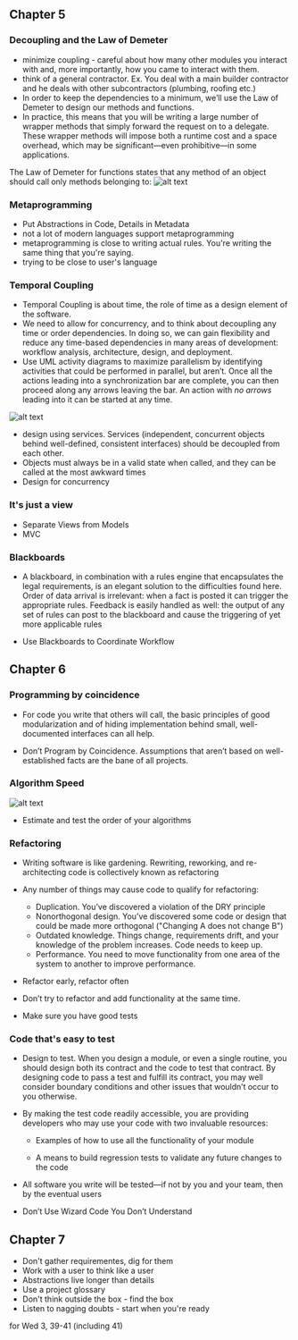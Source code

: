## Chapter 5

### Decoupling and the Law of Demeter
- minimize coupling -  careful about how many other modules you
interact with and, more importantly, how you came to interact with
them.
- think of a general contractor. Ex. You deal with a main builder contractor and
he deals with other subcontractors (plumbing, roofing etc.)
- In order to keep the dependencies to a minimum, we’ll use the Law of Demeter to design
our methods and functions.
- In practice, this means that you will be writing
a large number of wrapper methods that simply forward the request on
to a delegate. These wrapper methods will impose both a runtime cost
and a space overhead, which may be significant—even prohibitive—in
some applications.

The Law of Demeter for functions states that any method of an object should call only methods
belonging to:
![alt text](../images/lawOfDemeterForFunctions.png)

### Metaprogramming

- Put Abstractions in Code, Details in Metadata
- not a lot of modern languages support metaprogramming
- metaprogramming is close to writing actual rules. You're writing the same thing that you're saying.
- trying to be close to user's language

### Temporal Coupling

- Temporal Coupling is about time, the role of time as a design element of the software.
- We need to allow for concurrency, and to think about decoupling any
time or order dependencies.  In doing so, we can gain flexibility and
reduce any time-based dependencies in many areas of development:
workflow analysis, architecture, design, and deployment.
- Use UML activity diagrams to maximize parallelism by identifying
activities that could be performed in parallel, but aren’t. Once all the actions leading into a synchronization bar are complete, you can then proceed along any arrows leaving the bar. An action with _no arrows_ leading into it can be started at any time.

![alt text](../images/pina.png)

- design using services. Services (independent, concurrent objects behind well-defined, consistent interfaces) should be decoupled from each other.
- Objects must always be in a valid state when called, and they can be called at the most awkward times
- Design for concurrency

### It's just a view

- Separate Views from Models
- MVC

### Blackboards

- A blackboard, in combination with a rules engine that encapsulates the
legal requirements, is an elegant solution to the difficulties found here.
Order of data arrival is irrelevant: when a fact is posted it can trigger
the appropriate rules. Feedback is easily handled as well: the output of
any set of rules can post to the blackboard and cause the triggering of
yet more applicable rules

- Use Blackboards to Coordinate Workflow

## Chapter 6

### Programming by coincidence

- For code you write that others will call, the basic principles of good
modularization and of hiding implementation behind small, well-documented interfaces can all help.

- Don’t Program by Coincidence. Assumptions that aren’t based on well-established
facts are the bane of all projects.

### Algorithm Speed

![alt text](../images/BigO.png)

- Estimate and test the order of your algorithms

### Refactoring

- Writing software is like gardening. Rewriting, reworking, and re-architecting code is collectively known as
refactoring

- Any number of things may cause code to qualify for refactoring:
    - Duplication. You’ve discovered a violation of the DRY principle
    - Nonorthogonal design. You’ve discovered some code or design that could be made more orthogonal ("Changing A does not change B")
    - Outdated knowledge. Things change, requirements drift, and your knowledge of the problem increases. Code needs to keep up.
    - Performance. You need to move functionality from one area of the system to another to improve performance.

- Refactor early, refactor often

- Don’t try to refactor and add functionality at the same time.

- Make sure you have good tests

### Code that's easy to test

- Design to test. When you design a module, or even a single routine, you should design
both its contract and the code to test that contract. By designing code
to pass a test and fulfill its contract, you may well consider boundary conditions and other issues that wouldn’t occur to you otherwise.

- By making the test code readily accessible, you are providing developers
who may use your code with two invaluable resources:
    - Examples of how to use all the functionality of your module

    - A means to build regression tests to validate any future changes to the code

- All software you write will be tested—if not by you and your team,
then by the eventual users

- Don’t Use Wizard Code You Don’t Understand

## Chapter 7

- Don't gather requirementes, dig for them
- Work with a user to think like a user
- Abstractions live longer than details
- Use a project glossary
- Don't think outside the box - find the box
- Listen to nagging doubts - start when you're ready

for Wed 3, 39-41 (including 41)